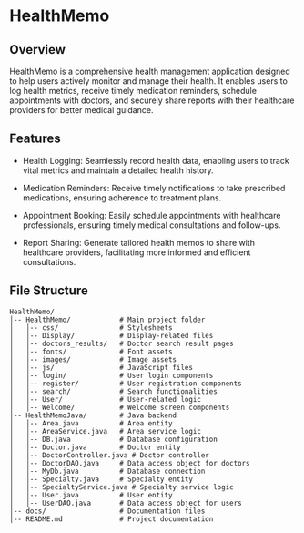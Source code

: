 # HealthMemo

## Overview

HealthMemo is a comprehensive health management application designed to help users actively monitor and manage their health. It enables users to log health metrics, receive timely medication reminders, schedule appointments with doctors, and securely share reports with their healthcare providers for better medical guidance.

## Features

* Health Logging: Seamlessly record health data, enabling users to track vital metrics and maintain a detailed health history.

* Medication Reminders: Receive timely notifications to take prescribed medications, ensuring adherence to treatment plans.

* Appointment Booking: Easily schedule appointments with healthcare professionals, ensuring timely medical consultations and follow-ups.

* Report Sharing: Generate tailored health memos to share with healthcare providers, facilitating more informed and efficient consultations.


## File Structure
```
HealthMemo/
│-- HealthMemo/            # Main project folder
│   │-- css/               # Stylesheets
│   │-- Display/           # Display-related files
│   │-- doctors_results/   # Doctor search result pages
│   │-- fonts/             # Font assets
│   │-- images/            # Image assets
│   │-- js/                # JavaScript files
│   │-- login/             # User login components
│   │-- register/          # User registration components
│   │-- search/            # Search functionalities
│   │-- User/              # User-related logic
│   │-- Welcome/           # Welcome screen components
│-- HealthMemoJava/        # Java backend
│   │-- Area.java          # Area entity
│   │-- AreaService.java   # Area service logic
│   │-- DB.java            # Database configuration
│   │-- Doctor.java        # Doctor entity
│   │-- DoctorController.java # Doctor controller
│   │-- DoctorDAO.java     # Data access object for doctors
│   │-- MyDb.java          # Database connection
│   │-- Specialty.java     # Specialty entity
│   │-- SpecialtyService.java # Specialty service logic
│   │-- User.java          # User entity
│   │-- UserDAO.java       # Data access object for users
│-- docs/                  # Documentation files
│-- README.md              # Project documentation
```
